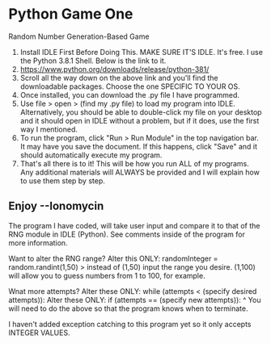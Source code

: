 # Python Game One
Random Number Generation-Based Game

1. Install IDLE First Before Doing This. MAKE SURE IT'S IDLE. It's free. I use the Python 3.8.1 Shell. Below is the link to it.
2. https://www.python.org/downloads/release/python-381/
3. Scroll all the way down on the above link and you'll find the downloadable packages. Choose the one SPECIFIC TO YOUR OS.
4. Once installed, you can download the .py file I have programmed.
5. Use file > open > (find my .py file) to load my program into IDLE. Alternatively, you should be able to double-click my file on your desktop and it should open in IDLE without a problem, but if it does, use the first way I mentioned.
6. To run the program, click "Run > Run Module" in the top navigation bar. It may have you save the document. If this happens, click "Save" and it should automatically execute my program.
7. That's all there is to it! This will be how you run ALL of my programs. Any additional materials will ALWAYS be provided and I will explain how to use them step by step.

Enjoy
--Ionomycin
------------------------------------------------------------------------------------------------------------------------------
The program I have coded, will take user input and compare it to that of the RNG module in IDLE (Python). See comments inside of the program for more information.

Want to alter the RNG range?
Alter this ONLY: randomInteger = random.randint(1,50) > instead of (1,50) input the range you desire. (1,100) will allow you to guess numbers from 1 to 100, for example.

Wnat more attempts?
Alter these ONLY: while (attempts < (specify desired attempts)):
Alter these ONLY: if (attempts == (specify new attempts)):
^ You will need to do the above so that the program knows when to terminate.

I haven't added exception catching to this program yet so it only accepts INTEGER VALUES.
